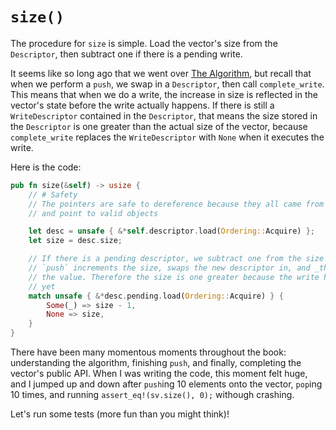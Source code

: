 # `size()`

The procedure for `size` is simple. Load the vector's size from the
`Descriptor`, then subtract one if there is a pending write.

It seems like so long ago that we went over
[The Algorithm](../../paper/algorithm.md), but recall that when we perform a
`push`, we swap in a `Descriptor`, then call `complete_write`. This means that
when we do a write, the increase in size is reflected in the vector's state
before the write actually happens. If there is still a `WriteDescriptor`
contained in the `Descriptor`, that means the size stored in the `Descriptor` is
one greater than the actual size of the vector, because `complete_write`
replaces the `WriteDescriptor` with `None` when it executes the write.

Here is the code:

```rust
pub fn size(&self) -> usize {
    // # Safety
    // The pointers are safe to dereference because they all came from `Box::into_raw`
    // and point to valid objects

    let desc = unsafe { &*self.descriptor.load(Ordering::Acquire) };
    let size = desc.size;

    // If there is a pending descriptor, we subtract one from the size because
    // `push` increments the size, swaps the new descriptor in, and _then_ writes
    // the value. Therefore the size is one greater because the write hasn't happened
    // yet
    match unsafe { &*desc.pending.load(Ordering::Acquire) } {
        Some(_) => size - 1,
        None => size,
    }
}
```

There have been many momentous moments throughout the book: understanding the
algorithm, finishing `push`, and finally, completing the vector's public API.
When I was writing the code, this moment felt huge, and I jumped up and down
after `push`ing 10 elements onto the vector, `pop`ing 10 times, and running
`assert_eq!(sv.size(), 0);` withough crashing.

Let's run some tests (more fun than you might think)!
